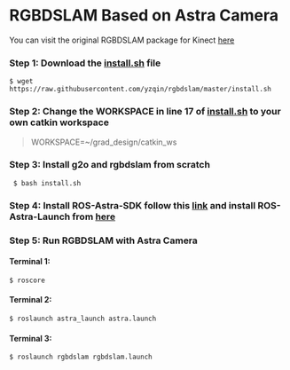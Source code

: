 # RGBDSLAM Based on Astra Camera 

You can visit the original RGBDSLAM package for Kinect [here](https://github.com/felixendres/rgbdslam_v2)  

### Step 1: Download the [install.sh](https://github.com/yzqin/rgbdslam/blob/master/install.sh) file

`$ wget https://raw.githubusercontent.com/yzqin/rgbdslam/master/install.sh`

### Step 2: Change the WORKSPACE in line 17 of [install.sh](https://github.com/yzqin/rgbdslam/blob/master/install.sh) to your own catkin workspace

>WORKSPACE=~/grad_design/catkin_ws

### Step 3: Install g2o and rgbdslam from scratch

` $ bash install.sh`

### Step 4: Install ROS-Astra-SDK follow this [link](https://github.com/orbbec/ros_astra_camera) and install ROS-Astra-Launch from [here](https://github.com/orbbec/ros_astra_launch)

### Step 5: Run RGBDSLAM with Astra Camera

#### Terminal 1:
`$ roscore`
#### Terminal 2:
`$ roslaunch astra_launch astra.launch`
#### Terminal 3:
`$ roslaunch rgbdslam rgbdslam.launch`






